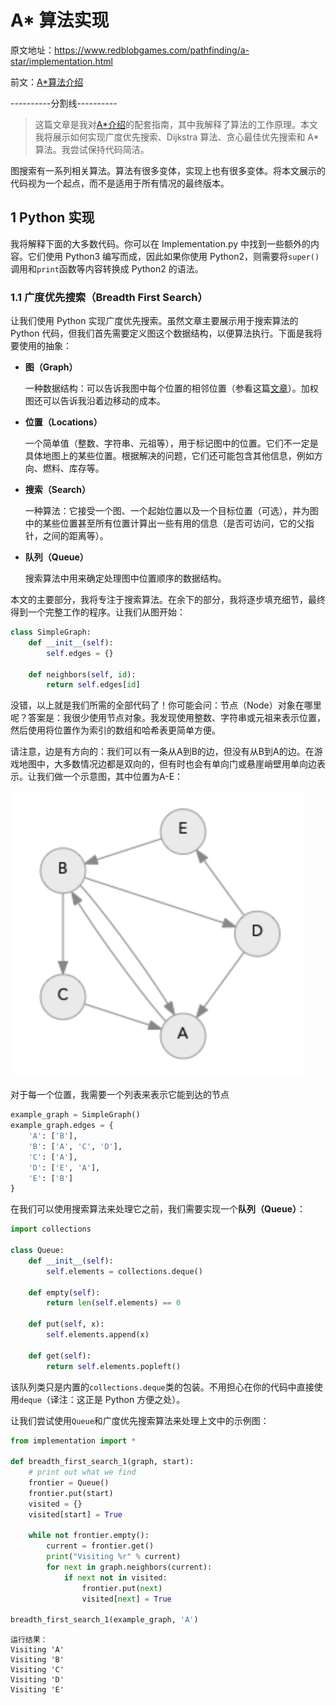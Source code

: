 # A* 算法实现

原文地址：https://www.redblobgames.com/pathfinding/a-star/implementation.html

前文：[A*算法介绍](https://github.com/yangruihan/Notes/blob/master/GameDevelopment/GameDevelop/AStar%E7%AE%97%E6%B3%95%E4%BB%8B%E7%BB%8D.md)

----------分割线----------

>这篇文章是我对[A*介绍](https://www.redblobgames.com/pathfinding/a-star/introduction.html)的配套指南，其中我解释了算法的工作原理。本文我将展示如何实现广度优先搜索、Dijkstra 算法、贪心最佳优先搜索和 A* 算法。我尝试保持代码简洁。

图搜索有一系列相关算法。算法有很多变体，实现上也有很多变体。将本文展示的代码视为一个起点，而不是适用于所有情况的最终版本。

## 1 Python 实现

我将解释下面的大多数代码。你可以在 Implementation.py 中找到一些额外的内容。它们使用 Python3 编写而成，因此如果你使用 Python2，则需要将`super()`调用和`print`函数等内容转换成 Python2 的语法。

### 1.1 广度优先搜索（Breadth First Search）

让我们使用 Python 实现广度优先搜索。虽然文章主要展示用于搜索算法的 Python 代码，但我们首先需要定义图这个数据结构，以便算法执行。下面是我将要使用的抽象：

- **图（Graph）**

    一种数据结构：可以告诉我图中每个位置的相邻位置（参看这篇[文章](https://www.redblobgames.com/pathfinding/grids/graphs.html)）。加权图还可以告诉我沿着边移动的成本。

- **位置（Locations）**

    一个简单值（整数、字符串、元祖等），用于标记图中的位置。它们不一定是具体地图上的某些位置。根据解决的问题，它们还可能包含其他信息，例如方向、燃料、库存等。

- **搜索（Search）**

    一种算法：它接受一个图、一个起始位置以及一个目标位置（可选），并为图中的某些位置甚至所有位置计算出一些有用的信息（是否可访问，它的父指针，之间的距离等）。

- **队列（Queue）**

    搜索算法中用来确定处理图中位置顺序的数据结构。

本文的主要部分，我将专注于搜索算法。在余下的部分，我将逐步填充细节，最终得到一个完整工作的程序。让我们从图开始：

```python
class SimpleGraph:
    def __init__(self):
        self.edges = {}
    
    def neighbors(self, id):
        return self.edges[id]
```

没错，以上就是我们所需的全部代码了！你可能会问：节点（Node）对象在哪里呢？答案是：我很少使用节点对象。我发现使用整数、字符串或元祖来表示位置，然后使用将位置作为索引的数组和哈希表更简单方便。

请注意，边是有方向的：我们可以有一条从A到B的边，但没有从B到A的边。在游戏地图中，大多数情况边都是双向的，但有时也会有单向门或悬崖峭壁用单向边表示。让我们做一个示意图，其中位置为A-E：

![](../images/../Images/asi_1.png)

对于每一个位置，我需要一个列表来表示它能到达的节点

```python
example_graph = SimpleGraph()
example_graph.edges = {
    'A': ['B'],
    'B': ['A', 'C', 'D'],
    'C': ['A'],
    'D': ['E', 'A'],
    'E': ['B']
}
```

在我们可以使用搜索算法来处理它之前，我们需要实现一个**队列（Queue）**：

```python
import collections

class Queue:
    def __init__(self):
        self.elements = collections.deque()
    
    def empty(self):
        return len(self.elements) == 0
    
    def put(self, x):
        self.elements.append(x)
    
    def get(self):
        return self.elements.popleft()
```

该队列类只是内置的`collections.deque`类的包装。不用担心在你的代码中直接使用`deque`（译注：这正是 Python 方便之处）。

让我们尝试使用`Queue`和广度优先搜索算法来处理上文中的示例图：

```python
from implementation import *

def breadth_first_search_1(graph, start):
    # print out what we find
    frontier = Queue()
    frontier.put(start)
    visited = {}
    visited[start] = True
    
    while not frontier.empty():
        current = frontier.get()
        print("Visiting %r" % current)
        for next in graph.neighbors(current):
            if next not in visited:
                frontier.put(next)
                visited[next] = True

breadth_first_search_1(example_graph, 'A')
```

```
运行结果：
Visiting 'A'
Visiting 'B'
Visiting 'C'
Visiting 'D'
Visiting 'E'
```

